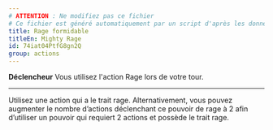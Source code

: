 ```yaml
---
# ATTENTION : Ne modifiez pas ce fichier
# Ce fichier est généré automatiquement par un script d'après les données du module Foundry VTT officiel et de sa traduction
title: Rage formidable
titleEn: Mighty Rage
id: 74iat04PtfG8gn2Q
group: actions
---
```

<p><span id="ctl00_MainContent_DetailedOutput"><strong>Déclencheur</strong> Vous utilisez l'action Rage lors de votre tour.</span></p><hr><p>Utilisez une action qui a le trait rage. Alternativement, vous pouvez augmenter le nombre d’actions déclenchant ce pouvoir de rage à 2 afin d’utiliser un pouvoir qui requiert 2 actions et possède le trait rage.&nbsp;</p>
